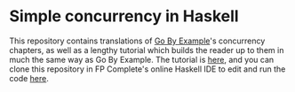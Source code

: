 # Simple concurrency in Haskell

This repository contains translations of [Go By Example](http://gobyexample.com)'s concurrency chapters, as well as a lengthy tutorial which builds the reader up to them in much the same way as Go By Example.
The tutorial is [here](./Tutorial.md), and you can clone this repository in FP Complete's online Haskell IDE to edit and run the code [here](https://www.fpcomplete.com/user/eightyeight/simple-concurrency).

